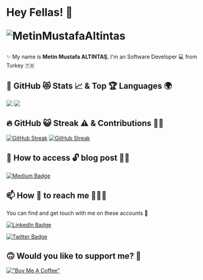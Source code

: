 # Hey Fellas! 👋    <p align="left"> <img src="https://komarev.com/ghpvc/?username=MetinMustafaAltintas&label=Profile%20views&color=0e75b6&style=flat" alt="MetinMustafaAltintas" /> </p>

✨ My name is **Metin Mustafa ALTINTAŞ**, I'm an Software Developer 💻 from Turkey 🇹🇷 <br>


## 📌 GitHub 😻 Stats 📈 & Top 🏆 Languages 🌍

<p float="center">
  <img  src="https://github-readme-stats.vercel.app/api?username=MetinMustafaAltintas&show_icons=true&theme=dark&count_private=true&hide=contribs,issue" /> <img  src="https://github-readme-stats.vercel.app/api/top-langs/?username=MetinMustafaAltintas&layout=compact&theme=dark" />
</p>

## 🔥 GitHub 😺 Streak ⚠️ & Contributions 💪🏻

[![GitHub Streak](http://github-readme-streak-stats.herokuapp.com?user=MetinMustafaAltintas&theme=dark&hide_border=true)](https://git.io/streak-stats)
[![GitHub Streak](https://streak-stats.demolab.com/?user=MetinMustafaAltintas)](https://git.io/streak-stats)

## 📝 How to access 🔓 blog post ✍🏻

[![Medium Badge](https://img.shields.io/badge/MetinMustafaALTINTAŞ-Medium-blue?style=for-the-badge&logo=medium)](https://medium.com/@metinmustafaaltintas)


## 📫 How 👀 to reach me 💁🏻‍♂️

You can find and get touch with me on these accounts 🙈

[![LinkedIn Badge](https://img.shields.io/badge/MetinMustafaALTINTAŞ-follow%20on%20linkedin-blue?style=for-the-badge&logo=linkedin)](https://www.linkedin.com/in/metinmustafaaltintas/)

[![Twitter Badge](https://img.shields.io/badge/MetinMustafaALTINTAŞ-follow%20on%20twitter-blue?style=for-the-badge&logo=twitter)](https://x.com/MetinAltnts57)

## 🙃 Would you like to support me? 🥳

[!["Buy Me A Coffee"](https://www.buymeacoffee.com/assets/img/custom_images/orange_img.png)](https://buymeacoffee.com/metinmustafaaltintas)
